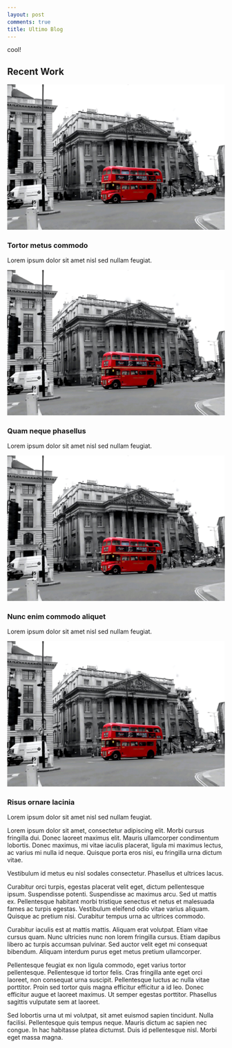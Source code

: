 ```yaml
---
layout: post
comments: true
title: Ultimo Blog
---
```


cool!

<div id="gallery">
    <h2>Recent Work</h2>
    <div class="row">
        <article class="6u 12u$(xsmall) work-item">
            <a href="/images/1.jpg" class="image fit thumb"><img src="/images/1.jpg" alt="" /></a>
            <h3>Tortor metus commodo</h3>
            <p>Lorem ipsum dolor sit amet nisl sed nullam feugiat.</p>
        </article>
        <article class="6u$ 12u$(xsmall) work-item">
            <a href="/images/1.jpg" class="image fit thumb"><img src="/images/1.jpg" alt="" /></a>
            <h3>Quam neque phasellus</h3>
            <p>Lorem ipsum dolor sit amet nisl sed nullam feugiat.</p>
        </article>
        <article class="6u 12u$(xsmall) work-item">
            <a href="/images/1.jpg" class="image fit thumb"><img src="/images/1.jpg" alt="" /></a>
            <h3>Nunc enim commodo aliquet</h3>
            <p>Lorem ipsum dolor sit amet nisl sed nullam feugiat.</p>
        </article>
        <article class="6u$ 12u$(xsmall) work-item">
            <a href="/images/1.jpg" class="image fit thumb"><img src="/images/1.jpg" alt="" /></a>
            <h3>Risus ornare lacinia</h3>
            <p>Lorem ipsum dolor sit amet nisl sed nullam feugiat.</p>
        </article>
    </div>
</div>

Lorem ipsum dolor sit amet, consectetur adipiscing elit. Morbi cursus fringilla dui. Donec laoreet maximus elit. Mauris ullamcorper condimentum lobortis. Donec maximus, mi vitae iaculis placerat, ligula mi maximus lectus, ac varius mi nulla id neque. Quisque porta eros nisi, eu fringilla urna dictum vitae.

Vestibulum id metus eu nisl sodales consectetur. Phasellus et ultrices lacus.

Curabitur orci turpis, egestas placerat velit eget, dictum pellentesque ipsum. Suspendisse potenti. Suspendisse ac maximus arcu. Sed ut mattis ex. Pellentesque habitant morbi tristique senectus et netus et malesuada fames ac turpis egestas. Vestibulum eleifend odio vitae varius aliquam. Quisque ac pretium nisi. Curabitur tempus urna ac ultrices commodo.

Curabitur iaculis est at mattis mattis. Aliquam erat volutpat. Etiam vitae cursus quam. Nunc ultricies nunc non lorem fringilla cursus. Etiam dapibus libero ac turpis accumsan pulvinar. Sed auctor velit eget mi consequat bibendum. Aliquam interdum purus eget metus pretium ullamcorper.

Pellentesque feugiat ex non ligula commodo, eget varius tortor pellentesque. Pellentesque id tortor felis. Cras fringilla ante eget orci laoreet, non consequat urna suscipit. Pellentesque luctus ac nulla vitae porttitor. Proin sed tortor quis magna efficitur efficitur a id leo. Donec efficitur augue et laoreet maximus. Ut semper egestas porttitor. Phasellus sagittis vulputate sem at laoreet.

Sed lobortis urna ut mi volutpat, sit amet euismod sapien tincidunt. Nulla facilisi. Pellentesque quis tempus neque. Mauris dictum ac sapien nec congue. In hac habitasse platea dictumst. Duis id pellentesque nisl. Morbi eget massa magna.
